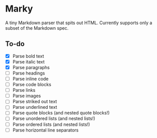 # Marky

A tiny Markdown parser that spits out HTML. Currently supports only a subset of the Markdown spec.

## To-do

- [x] Parse bold text
- [x] Parse italic text
- [x] Parse paragraphs
- [ ] Parse headings
- [ ] Parse inline code
- [ ] Parse code blocks
- [ ] Parse links
- [ ] Parse images
- [ ] Parse striked out text
- [ ] Parse underlined text
- [ ] Parse quote blocks (and nested quote blocks!)
- [ ] Parse unordered lists (and nested lists!)
- [ ] Parse ordered lists (and nested lists!)
- [ ] Parse horizontal line separators